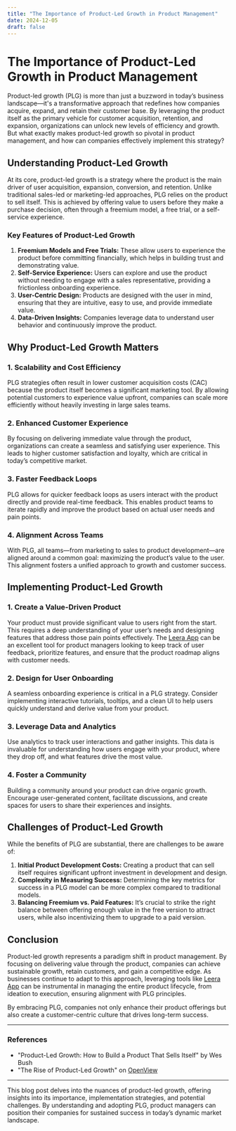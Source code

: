 ```yaml
---
title: "The Importance of Product-Led Growth in Product Management"
date: 2024-12-05
draft: false
---
```

# The Importance of Product-Led Growth in Product Management

Product-led growth (PLG) is more than just a buzzword in today’s business landscape—it's a transformative approach that redefines how companies acquire, expand, and retain their customer base. By leveraging the product itself as the primary vehicle for customer acquisition, retention, and expansion, organizations can unlock new levels of efficiency and growth. But what exactly makes product-led growth so pivotal in product management, and how can companies effectively implement this strategy?

## Understanding Product-Led Growth

At its core, product-led growth is a strategy where the product is the main driver of user acquisition, expansion, conversion, and retention. Unlike traditional sales-led or marketing-led approaches, PLG relies on the product to sell itself. This is achieved by offering value to users before they make a purchase decision, often through a freemium model, a free trial, or a self-service experience.

### Key Features of Product-Led Growth

1. **Freemium Models and Free Trials:** These allow users to experience the product before committing financially, which helps in building trust and demonstrating value.
2. **Self-Service Experience:** Users can explore and use the product without needing to engage with a sales representative, providing a frictionless onboarding experience.
3. **User-Centric Design:** Products are designed with the user in mind, ensuring that they are intuitive, easy to use, and provide immediate value.
4. **Data-Driven Insights:** Companies leverage data to understand user behavior and continuously improve the product.

## Why Product-Led Growth Matters

### 1. **Scalability and Cost Efficiency**

PLG strategies often result in lower customer acquisition costs (CAC) because the product itself becomes a significant marketing tool. By allowing potential customers to experience value upfront, companies can scale more efficiently without heavily investing in large sales teams.

### 2. **Enhanced Customer Experience**

By focusing on delivering immediate value through the product, organizations can create a seamless and satisfying user experience. This leads to higher customer satisfaction and loyalty, which are critical in today’s competitive market.

### 3. **Faster Feedback Loops**

PLG allows for quicker feedback loops as users interact with the product directly and provide real-time feedback. This enables product teams to iterate rapidly and improve the product based on actual user needs and pain points.

### 4. **Alignment Across Teams**

With PLG, all teams—from marketing to sales to product development—are aligned around a common goal: maximizing the product’s value to the user. This alignment fosters a unified approach to growth and customer success.

## Implementing Product-Led Growth

### 1. **Create a Value-Driven Product**

Your product must provide significant value to users right from the start. This requires a deep understanding of your user’s needs and designing features that address those pain points effectively. The [Leera App](https://leera.app) can be an excellent tool for product managers looking to keep track of user feedback, prioritize features, and ensure that the product roadmap aligns with customer needs.

### 2. **Design for User Onboarding**

A seamless onboarding experience is critical in a PLG strategy. Consider implementing interactive tutorials, tooltips, and a clean UI to help users quickly understand and derive value from your product.

### 3. **Leverage Data and Analytics**

Use analytics to track user interactions and gather insights. This data is invaluable for understanding how users engage with your product, where they drop off, and what features drive the most value.

### 4. **Foster a Community**

Building a community around your product can drive organic growth. Encourage user-generated content, facilitate discussions, and create spaces for users to share their experiences and insights.

## Challenges of Product-Led Growth

While the benefits of PLG are substantial, there are challenges to be aware of:

1. **Initial Product Development Costs:** Creating a product that can sell itself requires significant upfront investment in development and design.
2. **Complexity in Measuring Success:** Determining the key metrics for success in a PLG model can be more complex compared to traditional models.
3. **Balancing Freemium vs. Paid Features:** It’s crucial to strike the right balance between offering enough value in the free version to attract users, while also incentivizing them to upgrade to a paid version.

## Conclusion

Product-led growth represents a paradigm shift in product management. By focusing on delivering value through the product, companies can achieve sustainable growth, retain customers, and gain a competitive edge. As businesses continue to adapt to this approach, leveraging tools like [Leera App](https://leera.app) can be instrumental in managing the entire product lifecycle, from ideation to execution, ensuring alignment with PLG principles.

By embracing PLG, companies not only enhance their product offerings but also create a customer-centric culture that drives long-term success.

---

### References
- "Product-Led Growth: How to Build a Product That Sells Itself" by Wes Bush
- "The Rise of Product-Led Growth" on [OpenView](https://openviewpartners.com/blog/the-rise-of-product-led-growth/)

---

This blog post delves into the nuances of product-led growth, offering insights into its importance, implementation strategies, and potential challenges. By understanding and adopting PLG, product managers can position their companies for sustained success in today’s dynamic market landscape.
